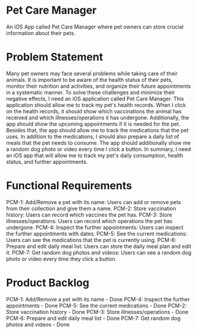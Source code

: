 # Pet Care Manager
An iOS App called Pet Care Manager where pet owners can store crucial information about their pets.

# Problem Statement
Many pet owners may face several problems while taking care of their animals. It is important to be aware of the health status of their pets, monitor their nutrition and activities, and organize their future appointments in a systematic manner.
To solve these challenges and minimize their negative effects, I need an iOS application called Pet Care Manager. This application should allow me to track my pet's health records. When I click on the health records, it should show which vaccinations the animal has received and which illnesses/operations it has undergone.
Additionally, the app should show the upcoming appointments if it is needed for the pet.
Besides that, the app should allow me to track the medications that the pet uses. In addition to the medications, I should also prepare a daily list of meals that the pet needs to consume. The app should additionally show me a random dog photo or video every time I click a button.
In summary, I need an iOS app that will allow me to track my pet's daily consumption, health status, and further appointments.

# Functional Requirements
PCM-1: Add/Remove a pet with its name: Users can add or remove pets from their collection and give them a name.
PCM-2: Store vaccination history: Users can record which vaccines the pet has.
PCM-3: Store illnesses/operations: Users can record which operations the pet has undergone.
PCM-4: Inspect the further appointments: Users can inspect the further appointments with dates.
PCM-5: See the current medications: Users can see the medications that the pet is currently using.
PCM-6: Prepare and edit daily meal list: Users can store the daily meal plan and edit it.
PCM-7: Get random dog photos and videos: Users can see a random dog photo or video every time they click a button.

# Product Backlog
PCM-1: Add/Remove a pet with its name - Done
PCM-4: Inspect the further appointments - Done
PCM-5: See the current medications - Done
PCM-2: Store vaccination history - Done
PCM-3: Store illnesses/operations - Done
PCM-6: Prepare and edit daily meal list - Done
PCM-7: Get random dog photos and videos - Done
